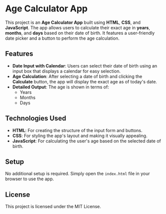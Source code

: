 # Age Calculator App

This project is an **Age Calculator App** built using **HTML**, **CSS**, and **JavaScript**. The app allows users to calculate their exact age in **years**, **months**, and **days** based on their date of birth. It features a user-friendly date picker and a button to perform the age calculation.

## Features

- **Date Input with Calendar**: Users can select their date of birth using an input box that displays a calendar for easy selection.
- **Age Calculation**: After selecting a date of birth and clicking the **Calculate** button, the app will display the exact age as of today's date.
- **Detailed Output**: The age is shown in terms of:
  - Years
  - Months
  - Days

## Technologies Used

- **HTML**: For creating the structure of the input form and buttons.
- **CSS**: For styling the app's layout and making it visually appealing.
- **JavaScript**: For calculating the user's age based on the selected date of birth.

## Setup

No additional setup is required. Simply open the `index.html` file in your browser to use the app.

## License

This project is licensed under the MIT License.
